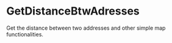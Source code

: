 # GetDistanceBtwAdresses
Get the distance between two addresses and other simple map functionalities.
